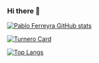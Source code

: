 ### Hi there 👋

[![Pablo Ferreyra GitHub stats](https://github-readme-stats.vercel.app/api?username=pabloeferreyra)](https://github.com/pabloeferreyra)

[![Turnero Card](https://github-readme-stats.vercel.app/api/pin/?username=pabloeferreyra&repo=Turnero)](https://github.com/pabloeferreyra/Turnero)

[![Top Langs](https://github-readme-stats.vercel.app/api/top-langs/?username=pabloeferreyra)](https://github.com/pabloeferreyra)
